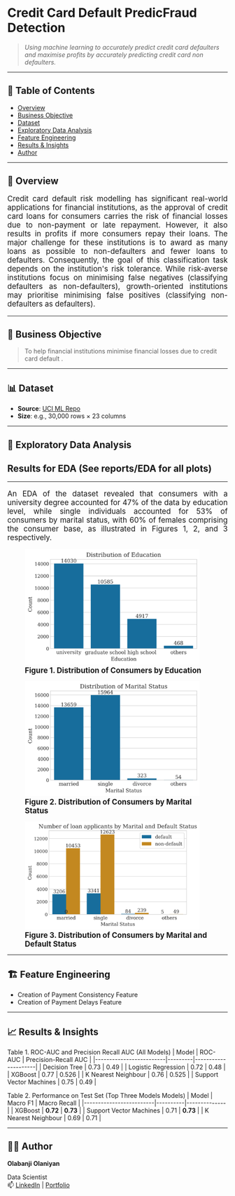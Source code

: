 # Credit Card Default PredicFraud Detection
 

> *Using machine learning to accurately predict credit card defaulters and maximise profits by accurately predicting credit card non defaulters.*

---

## 📌 Table of Contents
- [Overview](##overview)
- [Business Objective](#business-objective)
- [Dataset](#dataset)
- [Exploratory Data Analysis](#exploratory-data-analysis)
- [Feature Engineering](#feature-engineering)
- [Results & Insights](#results--insights)
- [Author](#author)

---

## 🧩 Overview
<p style="font-size: 17px;text-align: justify;">
Credit card default risk modelling has significant real-world applications for financial institutions, as the approval of credit card loans for consumers carries the risk of financial losses due to non-payment or late repayment. However, it also results in profits if more consumers repay their loans. The major challenge for these institutions is to award as many loans as possible to non-defaulters and fewer loans to defaulters. Consequently, the goal of this classification task depends on the institution's risk tolerance. While risk-averse institutions focus on minimising false negatives (classifying defaulters as non-defaulters), growth-oriented institutions may prioritise minimising false positives (classifying non-defaulters as defaulters).
<p>

---

## 🎯 Business Objective


> To help financial institutions minimise financial losses due to credit card default .

---

## 📊 Dataset

- **Source**: [UCI ML Repo](https://archive.ics.uci.edu/dataset/350/default+of+credit+card+clients )
- **Size**: e.g., 30,000 rows × 23 columns


---

## 🔎 Exploratory Data Analysis
## Results for EDA (See reports/EDA for all plots)
---

<p style="font-size: 17px;text-align: justify;">
An EDA of the dataset revealed that consumers with a university degree accounted for 47% of the data by education level, while single individuals accounted for 53% of consumers by marital status, with 60% of females comprising the consumer base, as illustrated in Figures 1, 2, and 3 respectively.
</p>


  <figure>
    <img src="reports\EDA\education.png" width=400>
    <figcaption style="font-size: 17px;"><b>Figure 1. Distribution of Consumers by Education</b></figcaption>
  </figure>


  <figure>
    <img src="reports\EDA\marital_status.png" width=400>
    <figcaption style="font-size: 17px;"><b> Figure 2. Distribution of Consumers by Marital Status</b></figcaption>
  </figure>

  <figure>
    <img src="reports\EDA\Number of loan applicants by Marital and Default Status.png" width=400>
    <figcaption style="font-size: 17px;"><b> Figure 3. Distribution of Consumers by Marital and Default Status</b></figcaption>
  </figure>



---
## 🏗️ Feature Engineering

- Creation of Payment Consistency Feature
- Creation of Payment Delays Feature


---

## 📈 Results & Insights

Table 1. ROC-AUC and Precision Recall AUC (All Models)
| Model                   | ROC-AUC | Precision-Recall AUC |
|-------------------------|---------|---------------------|
| Decision Tree           | 0.73    | 0.49                |
| Logistic Regression     | 0.72    | 0.48                |
| XGBoost                 | 0.77    | 0.526               |
| K Nearest Neighbour     | 0.76    | 0.525               |
| Support Vector Machines | 0.75    | 0.49                |



Table 2. Performance on Test Set (Top Three Models Models)
| Model                   | Macro F1 | Macro Recall |
|-------------------------|----------|--------------|
| XGBoost                 | **0.72** | **0.73**     |
| Support Vector Machines | 0.71     | **0.73**     |
| K Nearest Neighbour     | 0.69     | 0.71         |


---

## 👨‍💻 Author

**Olabanji Olaniyan**  

Data Scientist  
📫 [LinkedIn](https://www.linkedin.com/in/olabanji-olaniyan-59a6b0198/) | [Portfolio](banjiola.github.io/Olabanji-Olaniyan/)
